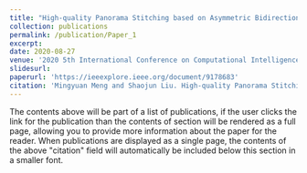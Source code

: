```yaml
---
title: "High-quality Panorama Stitching based on Asymmetric Bidirectional Optical Flow"
collection: publications
permalink: /publication/Paper_1
excerpt: 
date: 2020-08-27
venue: '2020 5th International Conference on Computational Intelligence and Applications (ICCIA)'
slidesurl: 
paperurl: 'https://ieeexplore.ieee.org/document/9178683'
citation: 'Mingyuan Meng and Shaojun Liu. High-quality Panorama Stitching based on Asymmetric Bidirectional Optical Flow. In International Conference on Computational Intelligence and Applications (ICCIA), pages 118-122, 2020.'
---
```


The contents above will be part of a list of publications, if the user clicks the link for the publication than the contents of section will be rendered as a full page, allowing you to provide more information about the paper for the reader. When publications are displayed as a single page, the contents of the above "citation" field will automatically be included below this section in a smaller font.
